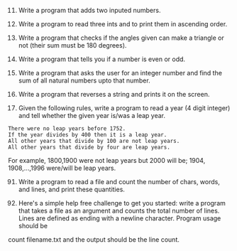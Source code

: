 011. Write a program that adds two inputed numbers.

012. Write a program to read three ints and to print them in ascending order. 

021. Write a program that checks if the angles given can make a triangle or not (their sum must be 180 degrees).

022. Write a program that tells you if a number is even or odd.

023. Write a program that asks the user for an integer number and find the sum of all natural numbers upto that number.

024. Write a program that reverses a string and prints it on the screen.

031. Given the following rules, write a program to read a year (4 digit integer) and tell whether the given year is/was a leap year.

    There were no leap years before 1752.
    If the year divides by 400 then it is a leap year.
    All other years that divide by 100 are not leap years.
    All other years that divide by four are leap years. 

For example, 1800,1900 were not leap years but 2000 will be; 1904, 1908,...,1996 were/will be leap years. 

091. Write a program to read a file and count the number of chars, words, and lines, and print these quantities.


101. Here's a simple help free challenge to get you started: write a program that takes a file as an argument and counts the total number of lines. Lines are defined as ending with a newline character. Program usage should be

count filename.txt
and the output should be the line count.



